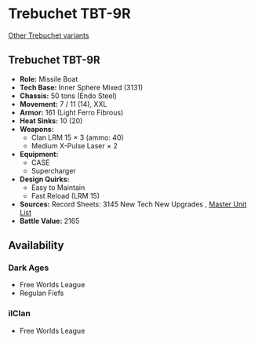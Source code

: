 # Trebuchet TBT-9R 

[Other Trebuchet variants](../trebuchet.md) 

## Trebuchet TBT-9R 

- **Role:** Missile Boat 
- **Tech Base:** Inner Sphere Mixed (3131) 
- **Chassis:** 50 tons (Endo Steel) 
- **Movement:** 7 / 11 (14), XXL 
- **Armor:** 161 (Light Ferro Fibrous) 
- **Heat Sinks:** 10 (20) 
- **Weapons:** 
  - Clan LRM 15 × 3 (ammo: 40) 
  - Medium X-Pulse Laser × 2 
- **Equipment:** 
  - CASE 
  - Supercharger 
- **Design Quirks:** 
  - Easy to Maintain 
  - Fast Reload (LRM 15) 
- **Sources:** Record Sheets: 3145 New Tech New Upgrades , [Master Unit List](http://masterunitlist.info/Unit/Details/6901) 
- **Battle Value:** 2165 

## Availability 

### Dark Ages 

- Free Worlds League 
- Regulan Fiefs 

### ilClan 

- Free Worlds League 

